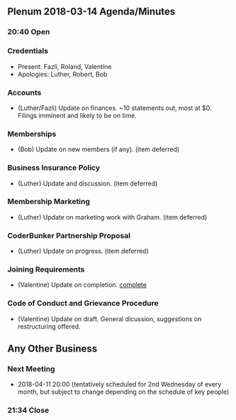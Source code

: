 ## Plenum 2018-03-14 Agenda/Minutes

### 20:40 Open

### Credentials
- Present: Fazli, Roland, Valentine
- Apologies: Luther, Robert, Bob

### Accounts
- (Luther/Fazli) Update on finances. ~10 statements out, most at $0. Filings imminent and likely to be on time.

### Memberships
- (Bob) Update on new members (if any). (item deferred)

### Business Insurance Policy
- (Luther) Update and discussion. (item deferred)

### Membership Marketing
- (Luther) Update on marketing work with Graham. (item deferred)

### CoderBunker Partnership Proposal
- (Luther) Update on progress. (item deferred)

### Joining Requirements
- (Valentine) Update on completion. [complete](https://hackerspace.sg/membership/MembershipAgreement.pdf)

### Code of Conduct and Grievance Procedure
- (Valentine) Update on draft. General dicussion, suggestions on restructuring offered.

## Any Other Business

### Next Meeting
- 2018-04-11 20:00 (tentatively scheduled for 2nd Wednesday of every month, but subject to change depending on the schedule of key people)

### 21:34 Close
